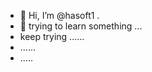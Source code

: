 - 👋 Hi, I’m @hasoft1 .
- 👀 trying to learn something ...
- keep trying ......
- ......
- .....

<!---
hasoft1/hasoft1 is a ✨ special ✨ repository because its `README.md` (this file) appears on your GitHub profile.
You can click the Preview link to take a look at your changes.
--->
